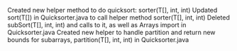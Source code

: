 Created new helper method to do quicksort: sorter(T[], int, int)
Updated sort(T[]) in Quicksorter.java to call helper method sorter(T[], int, int)
Deleted subSort(T[], int, int) and calls to it, as well as Arrays import in Quicksorter.java
Created  new helper to handle partition and return new bounds for subarrays, partition(T[], int, int) in Quicksorter.java